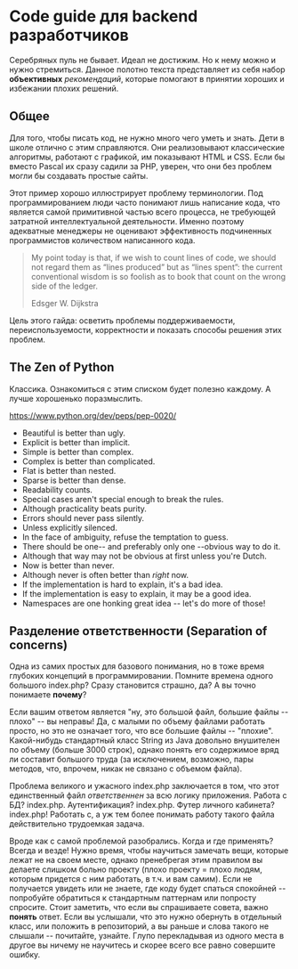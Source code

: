# Code guide для backend разработчиков

Серебряных пуль не бывает. Идеал не достижим. Но к нему можно и нужно стремиться.
Данное полотно текста представляет из себя набор **объективных** *рекомендаций*, которые помогают в принятии хороших
и избежании плохих решений.

## Общее

Для того, чтобы писать код, не нужно много чего уметь и знать. Дети в школе отлично с этим справляются. Они реализовывают
классические алгоритмы, работают с графикой, им показывают HTML и CSS. Если бы вместо Pascal их сразу садили за PHP, уверен,
что они без проблем могли бы создавать простые сайты.

Этот пример хорошо иллюстрирует проблему терминологии. Под программированием люди часто понимают лишь написание кода, что
является самой примитивной частью всего процесса, не требующей затратной интеллектуальной деятельности. Именно поэтому
адекватные менеджеры не оценивают эффективность подчиненных программистов количеством написанного кода.

> My point today is that, if we wish to count lines of code, we should not regard them as “lines produced” 
> but as “lines spent”: the current conventional wisdom is so foolish as to book that count on the wrong
> side of the ledger.
> 
> Edsger W. Dijkstra

Цель этого гайда: осветить проблемы поддерживаемости, переиспользуемости, корректности и показать способы решения
этих проблем.

## The Zen of Python

Классика. Ознакомиться с этим списком будет полезно каждому. А лучше хорошенько поразмыслить.

https://www.python.org/dev/peps/pep-0020/

* Beautiful is better than ugly.
* Explicit is better than implicit.
* Simple is better than complex.
* Complex is better than complicated.
* Flat is better than nested.
* Sparse is better than dense.
* Readability counts.
* Special cases aren't special enough to break the rules.
* Although practicality beats purity.
* Errors should never pass silently.
* Unless explicitly silenced.
* In the face of ambiguity, refuse the temptation to guess.
* There should be one-- and preferably only one --obvious way to do it.
* Although that way may not be obvious at first unless you're Dutch.
* Now is better than never.
* Although never is often better than *right* now.
* If the implementation is hard to explain, it's a bad idea.
* If the implementation is easy to explain, it may be a good idea.
* Namespaces are one honking great idea -- let's do more of those!

## Разделение ответственности (Separation of concerns)

Одна из самих простых для базового понимания, но в тоже время глубоких концепций в программировании.
Помните времена одного большого index.php? Сразу становится страшно, да? А вы точно понимаете **почему**?

Если вашим ответом является "ну, это большой файл, большие файлы -- плохо" -- вы неправы! Да, с малыми по объему
файлами работать просто, но это не означает того, что все большие файлы -- "плохие". Какой-нибудь стандартный класс
String из Java довольно внушителен по объему (больше 3000 строк), однако понять его содержимое вряд ли составит
большого труда (за исключением, возможно, пары методов, что, впрочем, никак не связано с объемом файла).

Проблема великого и ужасного index.php заключается в том, что этот единственный файл *ответственнен*
за всю логику приложения. Работа с БД? index.php. Аутентификация? index.php. Футер личного кабинета? index.php!
Работать с, а уж тем более понимать работу такого файла действительно трудоемкая задача.

Вроде как с самой проблемой разобрались. Когда и где применять? Всегда и везде! Нужно время, чтобы научиться замечать вещи,
которые лежат не на своем месте, однако пренебрегая этим правилом вы делаете слишком больно проекту (плохо проекту = плохо
людям, которым придется с ним работать, в т.ч. и вам самим). Если не получается увидеть или не знаете, где коду будет
спаться спокойней -- попробуйте обратиться к стандартным паттернам или попросту спросите. Стоит заметить, что если вы
спрашиваете совета, важно **понять** ответ. Если вы услышали, что это нужно обернуть в отдельный класс,
или положить в репозиторий, а вы раньше и слова такого не слышали -- почитайте, узнайте. Глупо перекладывая из
одного места в другое вы ничему не научитесь и скорее всего все равно совершите ошибку.
